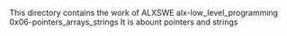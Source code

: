 This directory contains the work of ALXSWE
alx-low_level_programming
0x06-pointers_arrays_strings
It is abount pointers and strings
